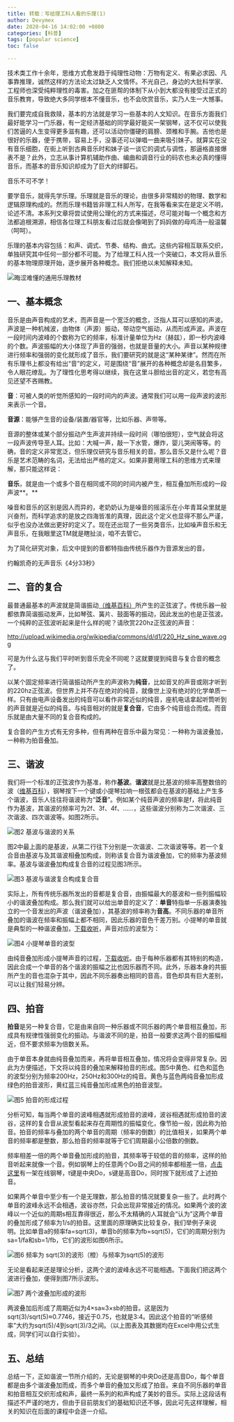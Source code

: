```yaml
---
title: 转载：写给理工科人看的乐理(1)
author: Devymex
date: 2020-04-16 14:02:00 +0800
categories: [科普]
tags: [popular science]
toc: false

---
```


技术类工作十余年，思维方式愈发趋于纯理性动物：万物有定义、有果必求因、凡事靠推理，诚然这样的方法论太过缺乏人文情怀。不光自己，身边的大批科学家、工程师也深受纯粹理性的毒害。加之在匪帮的体制下从小到大都没有接受过正式的音乐教育，导致绝大多同学根本不懂音乐，也不会欣赏音乐，实乃人生一大憾事。

我们要完成自我救赎，基本的方法就是学习一些基本的人文知识。在音乐方面我们最好能学习一门乐器，有一定经济基础的同学最好能买一架钢琴，这不仅可以使我们苦逼的人生变得更多滋有趣，还可以活动你僵硬的肩膀、颈椎和手腕。吉他也是很好的乐器，便于携带，容易上手，没事还可以弹唱一曲来吸引妹子。就算实在没有音乐细胞，在街上听到古典音乐时和妹子谈一谈它的调式与调性，那逼格直接爆表不是？此外，立志从事计算机辅助作曲、编曲和调音行业的码农也未必真的懂得音乐，而基本的音乐知识却成为了巨大的绊脚石。

音乐不可不学！

要学音乐，就得先学乐理。乐理就是音乐的理论，由很多非常精妙的物理、数学和逻辑原理构成的。然而乐理书籍皆非理工科人所写，在我等看来实在是定义不明，论述不清。本系列文章将尝试使用公理化的方式来描述，尽可能对每一个概念和方法都追根溯源，相信各位理工科朋友看过后就会像喝到了妈妈做的母鸡汤一般温馨（呵呵）。

乐理的基本内容包括：和声、调式、节奏、结构、曲式。这些内容相互联系交织，单独研究其中任何一部分都不可能。为了给理工科人找一个突破口，本文将从音乐的基本物理原理开始，逐步展开各种概念。我们拒绝以未知解释未知。

![晦涩难懂的通用乐理教材](/assets/img/image-20200922143032437.png)





## 一、基本概念

音乐是由声音构成的艺术，而声音是一个宽泛的概念，泛指人耳可以感知的声波。声波是一种机械波，由物体（声源）振动，带动空气振动，从而形成声波。声波在一段时间内波峰的个数称为它的频率，标准计量单位为Hz（赫兹），即一秒内波峰的个数。声波振幅的大小体现了声音的强弱，也就是音量的大小。声音以某种规律进行频率和强弱的变化就形成了音乐，我们要研究的就是这“某种某律”。然而在所有乐理书上都没有给出“音”的定义，可是围绕“音”展开的各种概念却是名目繁多，令人眼花缭乱。为了理性化思考得以继续，我在这里斗胆给出音的定义，若您有高见还望不吝赐教。

**音**：可被人类的听觉所感知的一段时间内的声波。通常我们可以用一段声波的波形来表示一个音。

**音源**：能够产生音的设备/装置/器官等，比如乐器、声带等。

音源的整体或某个部分振动产生声波并持续一段时间（哪怕很短），空气就会将这一段声波传导至人耳。比如：大喊一声，敲一下水管，爆炸，婴儿哭闹等等。的确，音的定义非常宽泛，但乐理仅研究与音乐相关的音。那么音乐又是什么呢？音乐是艺术范畴的名词，无法给出严格的定义。如果非要用理工科的思维方式来理解，那只能这样说：

**音乐**，就是由一个或多个音在相同或不同的时间内被产生，相互叠加所形成的一段声波**。**

噪音和音乐的区别是因人而异的，老奶奶认为是噪音的摇滚乐在小年青耳朵里就是兴奋剂，而科学追求的是放之四海皆准的真理，因此这个定义也显得不那么严谨，似乎也没办法做出更好的定义了。现在还出现了一些另类音乐，比如噪声音乐和无声音乐，在我眼里这TM就是瞎扯淡，咱不去管它。

为了简化研究对象，后文中提到的音都特指由传统乐器作为音源发出的音。

约翰凯奇的无声音乐《4分33秒》

## 二、音的复合

最普通最基本的声波就是简谐振动[（维基百科）](http://zh.wikipedia.org/wiki/簡諧運動)所产生的正弦波了。传统乐器一般都依靠简谐振动发声，比如琴弦、簧片、鼓面等的振动，因此发出的也是正弦波。一个纯粹的正弦波听起来是什么样的呢？请欣赏220hz正弦波的声音：

http://upload.wikimedia.org/wikipedia/commons/d/d1/220_Hz_sine_wave.ogg

可是为什么这与我们平时听到音乐完全不同呢？这就要提到纯音与复合音的概念了。

以某个固定频率进行简谐振动所产生的声波称为**纯音**，比如音叉的声音或刚才听到的220hz正弦波。但世界上并不存在绝对的纯音，就像世上没有绝对的化学单质一样。只有由电声设备发出的纯音可以看作非常近似的纯音，座机电话拿起听筒听到的声音就是近似的纯音。与纯音相对的就是**复合音**，它由多个纯音组合而成。而音乐就是由大量不同的复合音构成的。

复合音的产生方式有无穷多种，但有两种在音乐中最为常见：一种称为谐波叠加，一种称为拍音叠加。

## 三、谐波

我们将一个标准的正弦波作为基准，称作**基波**。**谐波**就是比基波的频率高整数倍的波（[维基百科](http://zh.wikipedia.org/wiki/谐波)），钢琴按下一个键或小提琴拉响一根弦都会在基波的基础上产生多个谐波，音乐人往往将谐波称为“**泛音**”。例如某个纯音声波的频率是f，将此纯音作为基波，其谐波的频率可为2f、3f、4f、……，这些谐波分别称为二次谐波、三次谐波、四次谐波等。如图2所示。

![图2 基波与谐波的关系](/assets/img/image-20200922143230092.png)

图2中最上面的是基波，从第二行往下分别是一次谐波、二次谐波等等。若一个复合音由基波与及其谐波相叠加构成，则称该复合音为谐波叠加，它的频率为基波频率。基波与谐波叠加构成复合音的过程见图3所示。

![图3 基波与谐波复合构成复合音](/assets/img/image-20200922143355487.png)

实际上，所有传统乐器所发出的音都是复合音，由振幅最大的基波和一些列振幅较小的谐波叠加构成。那么我们就可以给出单音的定义了：**单音**特指单一乐器演奏独立的一个音发出的声波（谐波叠加），其基波的频率称为**音高**。不同乐器的单音所叠加的谐波在频率和振幅上都不相同，因此乐器的音色千差万别。小提琴的单音就是典型的一种谐波叠加，[下载收听](http://files.cnblogs.com/devymex/violin.7z)，声音对应的波型为：

![图4 小提琴单音的波型](/assets/img/image-20200922143433284.png)

由纯音叠加形成小提琴声音的过程，[下载收听](http://files.cnblogs.com/devymex/vharm.7z)。由于每种乐器都有其特别的构造，因此合成一个单音的各个谐波的振幅之比也因乐器而不同。此外，乐器本身的共振所产生的音也混杂于其中，因此不同乐器奏出相同的音高，音色却具有巨大差别，可以让我们轻易分辨。

## 四、拍音

**拍音**是另一种复合音，它是由来自同一种乐器或不同乐器的两个单音相互叠加，形成具有规律性强弱变化的振动。与谐波不同的是，拍音一般要求这两个音的振幅相近，但不要求频率为倍数关系。

由于单音本身就由纯音叠加而来，再将单音相互叠加，情况将会变得非常复杂。因此为方便描述，下文将以纯音的叠加来解释拍音的形成。图5中黄色、红色和蓝色的波型分别为频率200Hz，250Hz和300Hz的纯音。黄色与蓝色两纯音叠加形成绿色的拍音波形，黄红蓝三纯音叠加形成黑色的拍音波型。

![图5 拍音的形成过程](/assets/img/image-20200922143512667.png)

分析可知，每当两个单音的波峰相遇就形成拍音的波峰，波谷相遇就形成拍音的波谷，这样的复合音从波型看起来存在周期性的振幅变化，像节拍一般，因此称为拍音。拍音的频率与叠加的两个单音的周期（频率的倒数）的比值相关，如果两个单音的频率都是整数，那么拍音的频率就等于它们周期最小公倍数的倒数。

频率相差一倍的两个单音叠加形成的拍音，其频率等于较低的音的频率，这样的拍音听起来就像一个音。例如钢琴上的任意两个Do音之间的频率都相差一倍，[点击这里](http://www.virtualpiano.net/)有一架在线钢琴，t键是中央Do，s键是高音Do，同时按下就形成了上述拍音。

如果两个单音中至少有一个是无理数，那么拍音的情况就要复杂一些了。此时两个单音的波峰永远不会相遇，波谷亦然，只会出现非常接近的情况。如果两个波的波峰以一个近似的周期s相互靠得很近，那么不太精确的人耳就会“认为”这两个单音的叠加形成了频率为1/s的拍音。这里面的原理确实比较复杂，我们举例子来说明。比如单音a的频率fa=sqrt(3)，单音b的频率为fb=sqrt(5)，它们的周期分别为sa=1/fa和sb=1/fb，它们的波形如图6所示。

![图6 频率为 sqrt(3)的波形（橙）与频率为sqrt(5)的波形](/assets/img/image-20200922143540044.png)

无论是看起来还是理论分析，这两个波的波峰永远不可能相遇。下面我们把这两个波进行叠加，便得到图7所示波形。

![图7 两个波叠加形成的波形](/assets/img/image-20200922143735437.png)

两波叠加后形成了周期近似为4×sa≈3×sb的拍音。这是因为sqrt(3)/sqrt(5)≈0.7746，接近于0.75，也就是3:4。因此这个拍音的“听感频率”大约为sqrt(5)/4到sqrt(3)/3之间。（以上图表及其数据均在Excel中用公式生成，同学们可以自行实验）。

## 五、总结

总结一下，正如谐波一节所介绍的，无论是钢琴的中央Do还是高音Do，每个单音都是由多个谐波叠加而成，而多个单音的叠加又形成了拍音。来自不同乐器的单音和拍音相互交织形成和声，最终一系列的和声构成了美妙的音乐。实际上这段话有描述不严谨的地方，但由于目前朋友们的基础知识还不够，因此可先这样理解，相关的知识在后面的课程中会逐一介绍。

